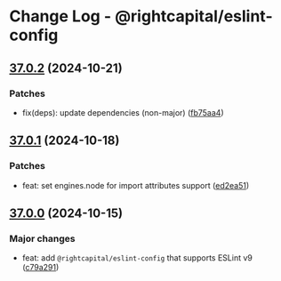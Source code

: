 # Change Log - @rightcapital/eslint-config

<!-- This log was last generated on Mon, 21 Oct 2024 03:54:29 GMT and should not be manually modified. -->

<!-- Start content -->

## [37.0.2](https://github.com/RightCapitalHQ/frontend-style-guide/tree/%40rightcapital%2Feslint-config_v37.0.2) (2024-10-21)

### Patches

- fix(deps): update dependencies (non-major) ([fb75aa4](https://github.com/RightCapitalHQ/frontend-style-guide/commit/fb75aa4f31c9f7d674a9914aaaadc2578d96dc5c))

## [37.0.1](https://github.com/RightCapitalHQ/frontend-style-guide/tree/%40rightcapital%2Feslint-config_v37.0.1) (2024-10-18)

### Patches

- feat: set engines.node for import attributes support ([ed2ea51](https://github.com/RightCapitalHQ/frontend-style-guide/commit/ed2ea51af6396655e643181c62a7458adc0e9a31))

## [37.0.0](https://github.com/RightCapitalHQ/frontend-style-guide/tree/%40rightcapital%2Feslint-config_v37.0.0) (2024-10-15)

### Major changes

- feat: add `@rightcapital/eslint-config` that supports ESLint v9 ([c79a291](https://github.com/RightCapitalHQ/frontend-style-guide/commit/c79a291edc76c7801ff3e6b9729d7ef633921b93))

